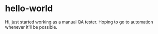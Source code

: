 # hello-world

Hi, just started working as a manual QA tester.
Hoping to go to automation whenever it'll be possible.

